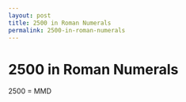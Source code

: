 ```yaml
---
layout: post
title: 2500 in Roman Numerals
permalink: 2500-in-roman-numerals
---
```


# 2500 in Roman Numerals

2500 = MMD
